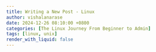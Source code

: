 ```yaml
---
title: Writing a New Post - Linux
author: vishalanarase
date: 2024-12-26 08:10:00 +0800
categories: [The Linux Journey From Beginner to Admin]
tags: [linux, unix]
render_with_liquid: false
---
```

